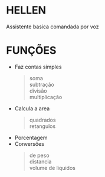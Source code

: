# HELLEN
  Assistente basica comandada por voz 

# FUNÇÕES 
  + Faz contas simples 
    > soma <br>
    > subtração<br>
    > divisão<br>
    > multiplicação<br>
  + Calcula a area 
    > quadrados<br>
    > retangulos<br>
  + Porcentagem 
  + Conversões 
    > de peso <br>
    > distancia <br>
    > volume de liquidos <br>
  
  
